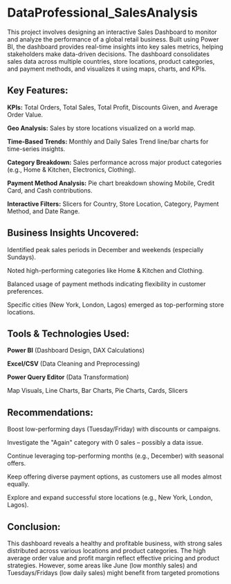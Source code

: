 # DataProfessional_SalesAnalysis
This project involves designing an interactive Sales Dashboard to monitor and analyze the performance of a global retail business. Built using Power BI, the dashboard provides real-time insights into key sales metrics, helping stakeholders make data-driven decisions.
The dashboard consolidates sales data across multiple countries, store locations, product categories, and payment methods, and visualizes it using maps, charts, and KPIs.
## Key Features:
**KPIs:** Total Orders, Total Sales, Total Profit, Discounts Given, and Average Order Value.

**Geo Analysis:** Sales by store locations visualized on a world map.

**Time-Based Trends:** Monthly and Daily Sales Trend line/bar charts for time-series insights.

**Category Breakdown:** Sales performance across major product categories (e.g., Home & Kitchen, Electronics, Clothing).

**Payment Method Analysis:** Pie chart breakdown showing Mobile, Credit Card, and Cash contributions.

**Interactive Filters:** Slicers for Country, Store Location, Category, Payment Method, and Date Range.

## Business Insights Uncovered:
Identified peak sales periods in December and weekends (especially Sundays).

Noted high-performing categories like Home & Kitchen and Clothing.

Balanced usage of payment methods indicating flexibility in customer preferences.

Specific cities (New York, London, Lagos) emerged as top-performing store locations.

## Tools & Technologies Used:
**Power BI** (Dashboard Design, DAX Calculations)

**Excel/CSV** (Data Cleaning and Preprocessing)

**Power Query Editor** (Data Transformation)

Map Visuals, Line Charts, Bar Charts, Pie Charts, Cards, Slicers

## Recommendations:

Boost low-performing days (Tuesday/Friday) with discounts or campaigns.

Investigate the "Again" category with 0 sales – possibly a data issue.

Continue leveraging top-performing months (e.g., December) with seasonal offers.

Keep offering diverse payment options, as customers use all modes almost equally.

Explore and expand successful store locations (e.g., New York, London, Lagos).

## Conclusion:
This dashboard reveals a healthy and profitable business, with strong sales distributed across various locations and product categories. The high average order value and profit margin reflect effective pricing and product strategies. However, some areas like June (low monthly sales) and Tuesdays/Fridays (low daily sales) might benefit from targeted promotions
